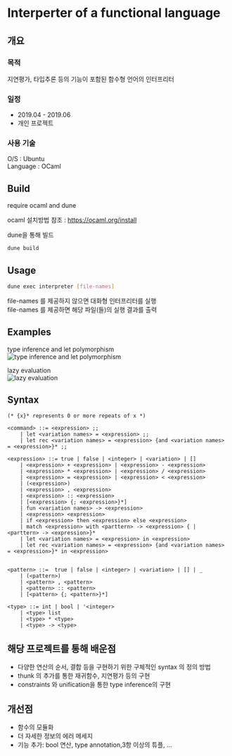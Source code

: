 # Interperter of a functional language

## 개요
### 목적
지연평가, 타입추론 등의 기능이 포함된 함수형 언어의 인터프리터

### 일정
- 2019.04 - 2019.06
- 개인 프로젝트

### 사용 기술
O/S : Ubuntu <br>
Language : OCaml<br>

## Build

require ocaml and dune

ocaml 설치방법 참조 : https://ocaml.org/install <br>

dune을 통해 빌드
```bash
dune build
```

## Usage

```bash
dune exec interpreter [file-names]
```
file-names 를 제공하지 않으면 대화형 인터프리터를 실행<br>
file-names 를 제공하면 해당 파일(들)의 실행 결과를 출력

## Examples
type inference and let polymorphism<br>
![type inference and let polymorphism](https://github.com/kimjaebyeog/interpreter_practice/assets/138166161/e228369f-2906-43b9-816a-6c6e285a33dd)

lazy evaluation<br>
![lazy evaluation](https://github.com/kimjaebyeog/interpreter_practice/assets/138166161/9cffa5bc-419b-45a4-a679-4c77bded301a)

## Syntax
```
(* {x}* represents 0 or more repeats of x *)

<command> ::= <expression> ;;
    | let <variation names> = <expression> ;;
    | let rec <variation names> = <expression> {and <variation names> = <expression>}* ;;

<expression> ::= true | false | <integer> | <variation> | []
    | <expression> + <expression> | <expression> - <expression>
    | <expression> * <expression> | <expression> / <expression>
    | <expression> = <expression> | <expression> < <expression> 
    | (<expression>)
    | <expression> , <expression>
    | <expression> :: <expression>
    | [<expression> {; <expression>}*]
    | fun <variation names> -> <expression>
    | <expression> <expression>
    | if <expression> then <expression> else <expression>
    | match <expression> with <parttern> -> <expression> { | <parttern> -> <expression>}*
    | let <variation names> = <expression> in <expression>
    | let rec <variation names> = <expression> {and <variation names> = <expression>}* in <expression>


<pattern> ::=  true | false | <integer> | <variation> | [] | _
    | (<pattern>)
    | <pattern> , <pattern> 
    | <pattern> :: <pattern>
    | [<pattern> {; <pattern>}*]
    
<type> ::= int | bool | '<integer>
    | <type> list
    | <type> * <type>
    | <type> -> <type>
```

## 해당 프로젝트를 통해 배운점
- 다양한 연산의 순서, 결합 등을 구현하기 위한 구체적인 syntax 의 정의 방법
- thunk 의 추가를 통한 재귀함수, 지연평가 등의 구현
- constraints 와 unification을 통한 type inference의 구현

## 개선점
- 함수의 모듈화
- 더 자세한 정보의 에러 메세지
- 기능 추가: bool 연산, type annotation,3항 이상의 튜플, ... 
